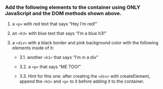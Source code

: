 ### Add the following elements to the container using ONLY JavaScript and the DOM methods shown above.

1. a `<p>` with red text that says “Hey I’m red!”

2. an `<h3>` with blue text that says “I’m a blue h3!”

3. a `<div>` with a black border and pink background color with the following elements inside of it:

    * 3.1. another `<h1>` that says “I’m in a div”

    * 3.2. a `<p>` that says “ME TOO!”

    * 3.3. Hint for this one: after creating the `<div>` with createElement, append the `<h1>` and `<p>` to it before adding it to the container.